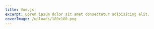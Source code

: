 ```yaml
---
title: Vue.js
excerpt: Lorem ipsum dolor sit amet consectetur adipisicing elit.
coverImage: /uploads/180x180.png
---
```

